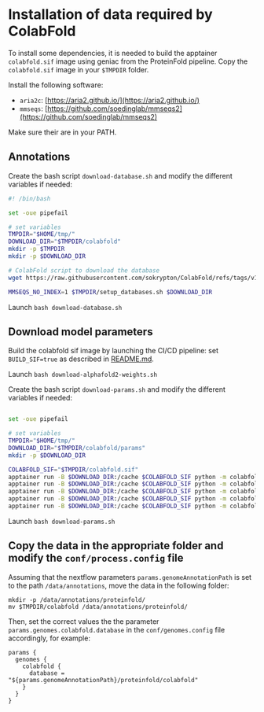 # Installation of data required by ColabFold

To install some dependencies, it is needed to build the apptainer `colabfold.sif` image using geniac from the ProteinFold pipeline. Copy the `colabfold.sif` image in your `$TMPDIR` folder.

Install the following software:

- `aria2c`: [https://aria2.github.io/](https://aria2.github.io/)
- `mmseqs`: [https://github.com/soedinglab/mmseqs2](https://github.com/soedinglab/mmseqs2)

Make sure their are in your PATH.


## Annotations


Create the bash script `download-database.sh` and modify the different variables if needed:


```bash
#! /bin/bash

set -oue pipefail

# set variables
TMPDIR="$HOME/tmp/"
DOWNLOAD_DIR="$TMPDIR/colabfold"
mkdir -p $TMPDIR
mkdir -p $DOWNLOAD_DIR

# ColabFold script to download the database
wget https://raw.githubusercontent.com/sokrypton/ColabFold/refs/tags/v1.5.5/setup_databases.sh -P $TMPDIR

MMSEQS_NO_INDEX=1 $TMPDIR/setup_databases.sh $DOWNLOAD_DIR

```

Launch `bash download-database.sh`


## Download model parameters

Build the colabfold sif image by launching the CI/CD pipeline: set `BUILD_SIF=true` as described in [README.md](../README.md).

Launch `bash download-alphafold2-weights.sh`

Create the bash script `download-params.sh` and modify the different variables if needed:


```bash

set -oue pipefail

# set variables
TMPDIR="$HOME/tmp/"
DOWNLOAD_DIR="$TMPDIR/colabfold/params"
mkdir -p $DOWNLOAD_DIR

COLABFOLD_SIF="$TMPDIR/colabfold.sif"
apptainer run -B $DOWNLOAD_DIR:/cache $COLABFOLD_SIF python -m colabfold.download alphafold2_multimer_v3
apptainer run -B $DOWNLOAD_DIR:/cache $COLABFOLD_SIF python -m colabfold.download alphafold2_multimer_v2
apptainer run -B $DOWNLOAD_DIR:/cache $COLABFOLD_SIF python -m colabfold.download alphafold2_multimer_v1
apptainer run -B $DOWNLOAD_DIR:/cache $COLABFOLD_SIF python -m colabfold.download AlphaFold2-ptm
apptainer run -B $DOWNLOAD_DIR:/cache $COLABFOLD_SIF python -m colabfold.download deepfold_v1

```

Launch `bash download-params.sh`


## Copy the data in the appropriate folder and modify the `conf/process.config` file

Assuming that the nextflow parameters `params.genomeAnnotationPath` is set to the path  `/data/annotations`, move the data in the following folder:

```
mkdir -p /data/annotations/proteinfold/
mv $TMPDIR/colabfold /data/annotations/proteinfold/
```

Then, set the correct values the the parameter `params.genomes.colabfold.database` in the `conf/genomes.config` file accordingly, for example:

```
params {
  genomes {
    colabfold {
      database = "${params.genomeAnnotationPath}/proteinfold/colabfold"
    }
  }
}
```

